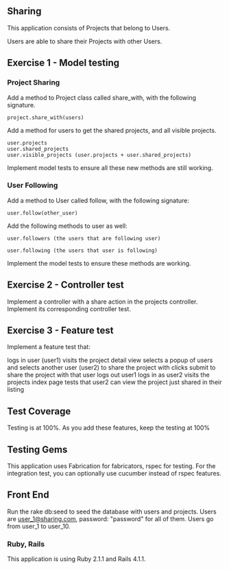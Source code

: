 ## Sharing

This application consists of Projects that belong to Users.

Users are able to share their Projects with other Users.

## Exercise 1 - Model testing

### Project Sharing

Add a method to Project class called share_with, with the following signature.

```
project.share_with(users)
```

Add a method for users to get the shared projects, and all visible projects.

```
user.projects
user.shared_projects
user.visible_projects (user.projects + user.shared_projects)
```

Implement model tests to ensure all these new methods are still working.


### User Following

Add a method to User called follow, with the following signature:

```
user.follow(other_user)
```

Add the following methods to user as well:

```
user.followers (the users that are following user)

user.following (the users that user is following)
```

Implement the model tests to ensure these methods are working.


## Exercise 2 - Controller test
Implement a controller with a share action in the projects controller. Implement its corresponding controller test.


## Exercise 3 - Feature test
Implement a feature test that:

logs in user (user1)
visits the project detail view
selects a popup of users and selects another user (user2) to share the project with
clicks submit to share the project with that user
logs out user1
logs in as user2
visits the projects index page
tests that user2 can view the project just shared in their listing

## Test Coverage
Testing is at 100%. As you add these features, keep the testing at 100%

## Testing Gems
This application uses Fabrication for fabricators, rspec for testing. For the integration test, you can optionally
use cucumber instead of rspec features.

## Front End
Run the rake db:seed to seed the database with users and projects.
Users are user_1@sharing.com, password: "password" for all of them.
Users go from user_1 to user_10.

### Ruby, Rails
This application is using Ruby 2.1.1 and Rails 4.1.1.




